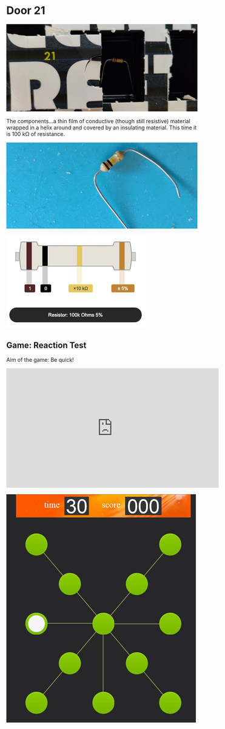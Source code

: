 # Door 21

![door](door.jpg)

The components...a thin film of conductive (though still resistive) material wrapped in a helix around and covered by an insulating material. This time it is 100 k&#8486; of resistance.

![components](components.jpg)

![resist68k](resist100k.png)

## Game: Reaction Test

Aim of the game: Be quick!

<iframe width="560" height="315" src="https://www.youtube.com/embed/JRLKNXJ-C4M" frameborder="0" allow="accelerometer; autoplay; encrypted-media; gyroscope; picture-in-picture" allowfullscreen></iframe>

![game](game.jpg)